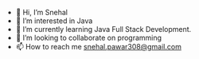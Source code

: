 - 👋 Hi, I’m Snehal
- 👀 I’m interested in Java
- 🌱 I’m currently learning Java Full Stack Development.
- 💞️ I’m looking to collaborate on programming
- 📫 How to reach me snehal.pawar308@gmail.com

<!---
snehalpawar5/snehalpawar5 is a ✨ special ✨ repository because its `README.md` (this file) appears on your GitHub profile.
You can click the Preview link to take a look at your changes.
--->
